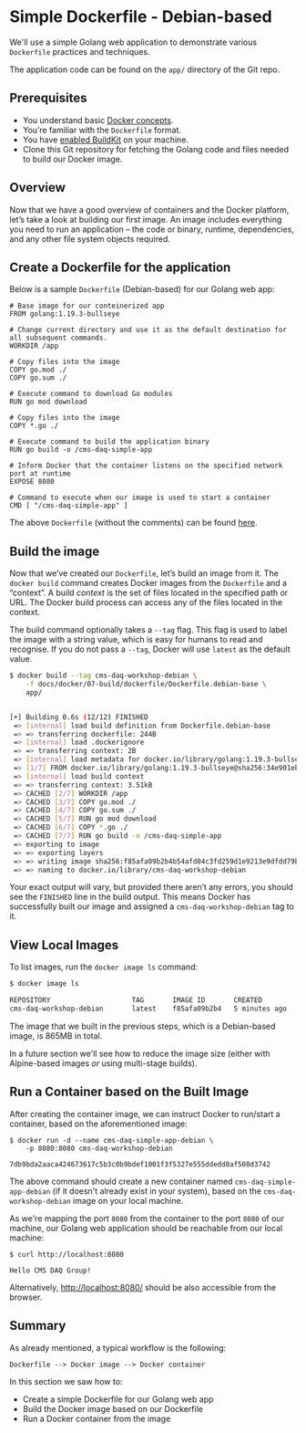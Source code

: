 # Simple Dockerfile - Debian-based

We'll use a simple Golang web application to demonstrate various `Dockerfile` practices  and techniques.

The application code can be found on the `app/` directory of the Git repo.

## Prerequisites

- You understand basic [Docker concepts](https://docs.docker.com/get-started/overview/).
- You’re familiar with the `Dockerfile` format.
- You have [enabled BuildKit](https://docs.docker.com/build/buildkit/#getting-started) on your machine.
- Clone this Git repository for fetching the Golang code and files needed to build our Docker image.

## Overview

Now that we have a good overview of containers and the Docker platform, let’s take a look at building our first image. An image includes everything you need to run an application – the code or binary, runtime, dependencies, and any other file system objects required.

## Create a Dockerfile for the application

Below is a sample `Dockerfile` (Debian-based) for our Golang web app:

```docker
# Base image for our conteinerized app
FROM golang:1.19.3-bullseye

# Change current directory and use it as the default destination for all subsequent commands.
WORKDIR /app

# Copy files into the image
COPY go.mod ./
COPY go.sum ./

# Execute command to download Go modules
RUN go mod download

# Copy files into the image
COPY *.go ./

# Execute command to build the application binary
RUN go build -o /cms-daq-simple-app

# Inform Docker that the container listens on the specified network port at runtime
EXPOSE 8080

# Command to execute when our image is used to start a container
CMD [ "/cms-daq-simple-app" ]
```

The above `Dockerfile` (without the comments) can be found [here](./Dockerfile.debian-base).

## Build the image

Now that we’ve created our `Dockerfile`, let’s build an image from it. The `docker build` command creates Docker images from the `Dockerfile` and a “context”. A build _context_ is the set of files located in the specified path or URL. The Docker build process can access any of the files located in the context.

The build command optionally takes a `--tag` flag. This flag is used to label the image with a string value, which is easy for humans to read and recognise. If you do not pass a `--tag`, Docker will use `latest` as the default value.


```bash
$ docker build --tag cms-daq-workshop-debian \
    -f docs/docker/07-build/dockerfile/Dockerfile.debian-base \
    app/


[+] Building 0.6s (12/12) FINISHED
 => [internal] load build definition from Dockerfile.debian-base                                                                             0.0s
 => => transferring dockerfile: 244B                                                                                                         0.0s
 => [internal] load .dockerignore                                                                                                            0.0s
 => => transferring context: 2B                                                                                                              0.0s
 => [internal] load metadata for docker.io/library/golang:1.19.3-bullseye                                                                    0.5s
 => [1/7] FROM docker.io/library/golang:1.19.3-bullseye@sha256:34e901ebac66df44ce97b56a9e1bb407307e54fe13e843d6c59da7826ce4dd2c              0.0s
 => [internal] load build context                                                                                                            0.0s
 => => transferring context: 3.51kB                                                                                                          0.0s
 => CACHED [2/7] WORKDIR /app                                                                                                                0.0s
 => CACHED [3/7] COPY go.mod ./                                                                                                              0.0s
 => CACHED [4/7] COPY go.sum ./                                                                                                              0.0s
 => CACHED [5/7] RUN go mod download                                                                                                         0.0s
 => CACHED [6/7] COPY *.go ./                                                                                                                0.0s
 => CACHED [7/7] RUN go build -o /cms-daq-simple-app                                                                                         0.0s
 => exporting to image                                                                                                                       0.0s
 => => exporting layers                                                                                                                      0.0s
 => => writing image sha256:f85afa09b2b4b54afd04c3fd259d1e9213e9dfdd79bd6b245d982bae120aed9b                                                 0.0s
 => => naming to docker.io/library/cms-daq-workshop-debian                                                                                   0.0s
```


Your exact output will vary, but provided there aren’t any errors, you should see the `FINISHED` line in the build output. This means Docker has successfully built our image and assigned a `cms-daq-workshop-debian` tag to it.

## View Local Images

To list images, run the `docker image ls` command:

```bash
$ docker image ls

REPOSITORY                    TAG       IMAGE ID       CREATED          SIZE
cms-daq-workshop-debian       latest    f85afa09b2b4   5 minutes ago   865MB
```

The image that we built in the previous steps, which is a Debian-based image, is 865MB in total.

In a future section we'll see how to reduce the image size (either with Alpine-based images _or_ using multi-stage builds).

## Run a Container based on the Built Image

After creating the container image, we can instruct Docker to run/start a container, based on the aforementioned image:

```
$ docker run -d --name cms-daq-simple-app-debian \
    -p 8080:8080 cms-daq-workshop-debian

7db9bda2aaca424673617c5b3c0b9bdef1001f3f5327e555ddedd8af508d3742
```

The above command should create a new container named `cms-daq-simple-app-debian` (if it doesn't already exist in your system), based on the `cms-daq-workshop-debian` image on your local machine.

As we're mapping the port `8080` from the container to the port `8080` of our machine, our Golang web application should be reachable from our local machine:

```
$ curl http://localhost:8080

Hello CMS DAQ Group!
```

Alternatively, [http://localhost:8080/](http://localhost:8080/) should be also accessible from the browser.

## Summary

As already mentioned, a typical workflow is the following:

```
Dockerfile --> Docker image --> Docker container
```

In this section we saw how to:

- Create a simple Dockerfile for our Golang web app
- Build the Docker image based on our Dockerfile
- Run a Docker container from the image
